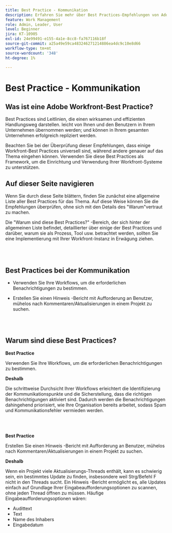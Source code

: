 ```yaml
---
title: Best Practice - Kommunikation
description: Erfahren Sie mehr über Best Practices-Empfehlungen von Adobe Workfront-Experten zum Einrichten und Verwalten von Kommunikationsbenachrichtigungen in Workfront.
feature: Work Management
role: Admin, Leader, User
level: Beginner
jira: KT-10905
exl-id: 24e99491-e155-4a1e-8cc8-fa767116b18f
source-git-commit: a25a49e59ca483246271214886ea4dc9c10e8d66
workflow-type: tm+mt
source-wordcount: '348'
ht-degree: 1%

---
```


# Best Practice - Kommunikation

## Was ist eine Adobe Workfront-Best Practice?

Best Practices sind Leitlinien, die einen wirksamen und effizienten Handlungsweg darstellen. leicht von Ihnen und den Benutzern in Ihrem Unternehmen übernommen werden; und können in Ihrem gesamten Unternehmen erfolgreich repliziert werden.

Beachten Sie bei der Überprüfung dieser Empfehlungen, dass einige Workfront-Best Practices universell sind, während andere genauer auf das Thema eingehen können. Verwenden Sie diese Best Practices als Framework, um die Einrichtung und Verwendung Ihrer Workfront-Systeme zu unterstützen.

## Auf dieser Seite navigieren

Wenn Sie durch diese Seite blättern, finden Sie zunächst eine allgemeine Liste aller Best Practices für das Thema. Auf diese Weise können Sie die Empfehlungen überprüfen, ohne sich mit den Details des &quot;Warum&quot;vertraut zu machen.

Die &quot;Warum sind diese Best Practices?&quot; -Bereich, der sich hinter der allgemeinen Liste befindet, detaillierter über einige der Best Practices und darüber, warum sie als Prozess, Tool usw. betrachtet werden, sollten Sie eine Implementierung mit Ihrer Workfront-Instanz in Erwägung ziehen.

</br>
</br>

## Best Practices bei der Kommunikation

* Verwenden Sie Ihre Workflows, um die erforderlichen Benachrichtigungen zu bestimmen.

* Erstellen Sie einen Hinweis -Bericht mit Aufforderung an Benutzer, mühelos nach Kommentaren/Aktualisierungen in einem Projekt zu suchen.

</br>
</br>

## Warum sind diese Best Practices?

**Best Practice**

Verwenden Sie Ihre Workflows, um die erforderlichen Benachrichtigungen zu bestimmen.

**Deshalb**

Die schrittweise Durchsicht Ihrer Workflows erleichtert die Identifizierung der Kommunikationspunkte und die Sicherstellung, dass die richtigen Benachrichtigungen aktiviert sind. Dadurch werden die Benachrichtigungen dahingehend priorisiert, wie Ihre Organisation bereits arbeitet, sodass Spam und Kommunikationsfehler vermieden werden.

</br>
</br>


**Best Practice**

Erstellen Sie einen Hinweis -Bericht mit Aufforderung an Benutzer, mühelos nach Kommentaren/Aktualisierungen in einem Projekt zu suchen.



**Deshalb**

Wenn ein Projekt viele Aktualisierungs-Threads enthält, kann es schwierig sein, ein bestimmtes Update zu finden, insbesondere weil Strg/Befehl F nicht in den Threads sucht. Ein Hinweis -Bericht ermöglicht es, alle Updates einfach auf Grundlage Ihrer Eingabeaufforderungsoptionen zu scannen, ohne jeden Thread öffnen zu müssen. Häufige Eingabeaufforderungsoptionen wären:

* Audittext
* Text
* Name des Inhabers
* Eingabedatum

